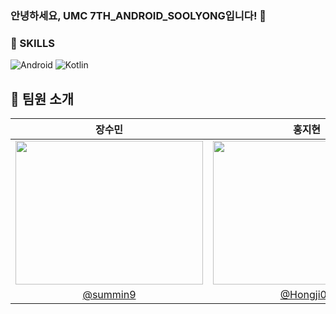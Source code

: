 <h3>안녕하세요, UMC 7TH_ANDROID_SOOLYONG입니다! 👋</h3>

### 💪 SKILLS
![Android](https://img.shields.io/badge/Android-3DDC84?style=for-the-badge&logo=android&logoColor=white)
![Kotlin](https://img.shields.io/badge/kotlin-%237F52FF.svg?style=for-the-badge&logo=kotlin&logoColor=white)

## 💜 팀원 소개

| 장수민 | 홍지현 | 김윤서 | 최윤성 |
|:---:|:---:|:---:|:---:|
| <img src="https://github.com/user-attachments/assets/2d79310a-3fb2-425e-a687-b0f13c683321" width="300" height="230"> | <img src="https://github.com/user-attachments/assets/719fb0d5-a7d9-4548-80e0-bcb7f2795ee4" width="300" height="230"> | <img src="https://github.com/user-attachments/assets/29aac7ed-644b-4c4f-b422-98722888a59c" width="300" height="230"> | <img src="" width="300" height="230"> |
| [@summin9](https://github.com/suminn9) | [@Hongji03](https://github.com/Hongji03) | [@muunseo](https://github.com/muunseo) | [@Ari1022](https://github.com/Ari1022) |

<br/> 
